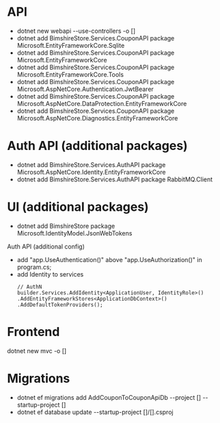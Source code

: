 API
===
- dotnet new webapi --use-controllers -o [<project-name>]
- dotnet add BimshireStore.Services.CouponAPI package Microsoft.EntityFrameworkCore.Sqlite
- dotnet add BimshireStore.Services.CouponAPI package Microsoft.EntityFrameworkCore 
- dotnet add BimshireStore.Services.CouponAPI package Microsoft.EntityFrameworkCore.Tools
- dotnet add BimshireStore.Services.CouponAPI package Microsoft.AspNetCore.Authentication.JwtBearer
- dotnet add BimshireStore.Services.CouponAPI package Microsoft.AspNetCore.DataProtection.EntityFrameworkCore
- dotnet add BimshireStore.Services.CouponAPI package Microsoft.AspNetCore.Diagnostics.EntityFrameworkCore

Auth API (additional packages)
===
- dotnet add BimshireStore.Services.AuthAPI package Microsoft.AspNetCore.Identity.EntityFrameworkCore
- dotnet add BimshireStore.Services.AuthAPI package RabbitMQ.Client

UI (additional packages)
===
- dotnet add BimshireStore package Microsoft.IdentityModel.JsonWebTokens

Auth API (additional config)
- add "app.UseAuthentication()" above "app.UseAuthorization()" in program.cs;
- add Identity to services
    ```
    // AuthN
    builder.Services.AddIdentity<ApplicationUser, IdentityRole>()
    .AddEntityFrameworkStores<ApplicationDbContext>()
    .AddDefaultTokenProviders();
    ```


Frontend
===
dotnet new mvc -o [<project-name>]


Migrations
===
- dotnet ef migrations add AddCouponToCouponApiDb --project [<project-with-dbcontext>] --startup-project [<main-project>]
- dotnet ef database update --startup-project [<main-project>]/[<main-project>].csproj